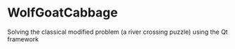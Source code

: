 # WolfGoatCabbage
Solving the classical modified problem (a river crossing puzzle) using the Qt framework
